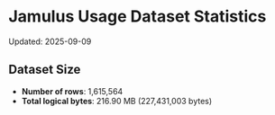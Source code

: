 # Jamulus Usage Dataset Statistics

Updated: 2025-09-09

## Dataset Size
- **Number of rows**: 1,615,564
- **Total logical bytes**: 216.90 MB (227,431,003 bytes)
